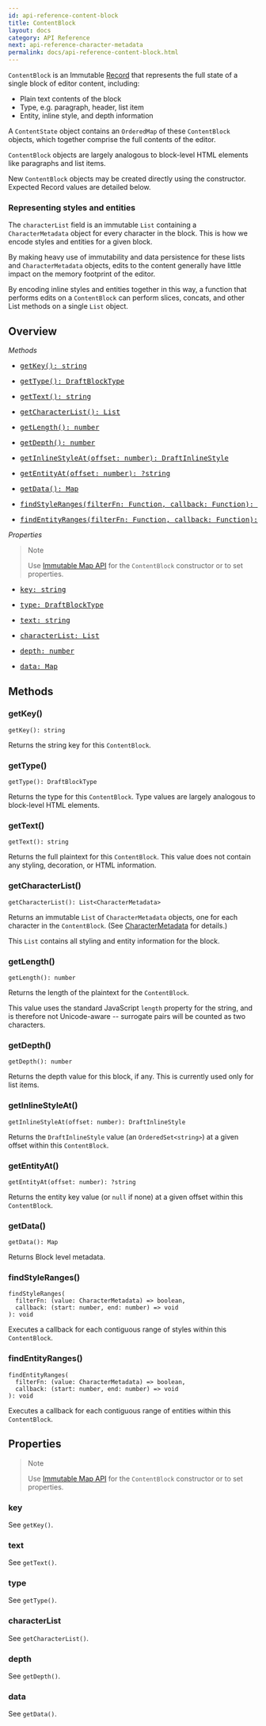 ```yaml
---
id: api-reference-content-block
title: ContentBlock
layout: docs
category: API Reference
next: api-reference-character-metadata
permalink: docs/api-reference-content-block.html
---
```


`ContentBlock` is an Immutable
[Record](http://facebook.github.io/immutable-js/docs/#/Record/Record) that
represents the full state of a single block of editor content, including:

  - Plain text contents of the block
  - Type, e.g. paragraph, header, list item
  - Entity, inline style, and depth information

A `ContentState` object contains an `OrderedMap` of these `ContentBlock` objects,
which together comprise the full contents of the editor.

`ContentBlock` objects are largely analogous to block-level HTML elements like
paragraphs and list items.

New `ContentBlock` objects may be created directly using the constructor.
Expected Record values are detailed below.

### Representing styles and entities

The `characterList` field is an immutable `List` containing a `CharacterMetadata`
object for every character in the block. This is how we encode styles and
entities for a given block.

By making heavy use of immutability and data persistence for these lists and
`CharacterMetadata` objects, edits to the content generally have little impact
on the memory footprint of the editor.

By encoding inline styles and entities together in this way, a function that
performs edits on a `ContentBlock` can perform slices, concats, and other List
methods on a single `List` object.

## Overview

*Methods*

<ul class="apiIndex">
  <li>
    <a href="#getkey">
      <pre>getKey(): string</pre>
    </a>
  </li>
  <li>
    <a href="#gettype">
      <pre>getType(): DraftBlockType</pre>
    </a>
  </li>
  <li>
    <a href="#gettext">
      <pre>getText(): string</pre>
    </a>
  </li>
  <li>
    <a href="#getcharacterlist">
      <pre>getCharacterList(): List<CharacterMetadata></pre>
    </a>
  </li>
  <li>
    <a href="#getlength">
      <pre>getLength(): number</pre>
    </a>
  </li>
  <li>
    <a href="#getdepth">
      <pre>getDepth(): number</pre>
    </a>
  </li>
  <li>
    <a href="#getinlinestyleat">
      <pre>getInlineStyleAt(offset: number): DraftInlineStyle</pre>
    </a>
  </li>
  <li>
    <a href="#getentityat">
      <pre>getEntityAt(offset: number): ?string</pre>
    </a>
  </li>
  <li>
    <a href="#getdata">
      <pre>getData(): Map</pre>
    </a>
  </li>
  <li>
    <a href="#findstyleranges">
      <pre>findStyleRanges(filterFn: Function, callback: Function): void</pre>
    </a>
  </li>
  <li>
    <a href="#findentityranges">
      <pre>findEntityRanges(filterFn: Function, callback: Function): void</pre>
    </a>
  </li>
</ul>

*Properties*

> Note
>
> Use [Immutable Map API](http://facebook.github.io/immutable-js/docs/#/Map)
> for the `ContentBlock` constructor or to set properties.

<ul class="apiIndex">
  <li>
    <a href="#key">
      <pre>key: string</pre>
    </a>
  </li>
  <li>
    <a href="#type">
      <pre>type: DraftBlockType</pre>
    </a>
  </li>
  <li>
    <a href="#text">
      <pre>text: string</pre>
    </a>
  </li>
  <li>
    <a href="#characterlist">
      <pre>characterList: List<CharacterMetadata></pre>
    </a>
  </li>
  <li>
    <a href="#depth">
      <pre>depth: number</pre>
    </a>
  </li>
  <li>
    <a href="#data">
      <pre>data: Map</pre>
    </a>
  </li>
</ul>

## Methods

### getKey()

```
getKey(): string
```
Returns the string key for this `ContentBlock`.

### getType()

```
getType(): DraftBlockType
```
Returns the type for this `ContentBlock`. Type values are largely analogous to
block-level HTML elements.

### getText()

```
getText(): string
```
Returns the full plaintext for this `ContentBlock`. This value does not contain
any styling, decoration, or HTML information.

### getCharacterList()

```
getCharacterList(): List<CharacterMetadata>
```
Returns an immutable `List` of `CharacterMetadata` objects, one for each
character in the `ContentBlock`. (See [CharacterMetadata](/draft-js/docs/api-reference-character-metadata.html)
for details.)

This `List` contains all styling and entity information for the block.

### getLength()

```
getLength(): number
```
Returns the length of the plaintext for the `ContentBlock`.

This value uses the standard JavaScript `length` property for the string, and
is therefore not Unicode-aware -- surrogate pairs will be counted as two
characters.

### getDepth()

```
getDepth(): number
```
Returns the depth value for this block, if any. This is currently used only
for list items.

### getInlineStyleAt()

```
getInlineStyleAt(offset: number): DraftInlineStyle
```
Returns the `DraftInlineStyle` value (an `OrderedSet<string>`) at a given offset
within this `ContentBlock`.

### getEntityAt()

```
getEntityAt(offset: number): ?string
```
Returns the entity key value (or `null` if none) at a given offset within this
`ContentBlock`.

### getData()

```
getData(): Map
```
Returns Block level metadata.

### findStyleRanges()

```
findStyleRanges(
  filterFn: (value: CharacterMetadata) => boolean,
  callback: (start: number, end: number) => void
): void
```
Executes a callback for each contiguous range of styles within this
`ContentBlock`.

### findEntityRanges()

```
findEntityRanges(
  filterFn: (value: CharacterMetadata) => boolean,
  callback: (start: number, end: number) => void
): void
```
Executes a callback for each contiguous range of entities within this
`ContentBlock`.

## Properties

> Note
>
> Use [Immutable Map API](http://facebook.github.io/immutable-js/docs/#/Map)
> for the `ContentBlock` constructor or to set properties.

### key
See `getKey()`.

### text
See `getText()`.

### type
See `getType()`.

### characterList
See `getCharacterList()`.

### depth
See `getDepth()`.

### data
See `getData()`.
